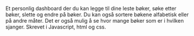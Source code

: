 Et personlig dashboard der du kan legge til dine leste bøker, søke etter bøker, slette og endre på bøker.
Du kan også sortere bøkene alfabetisk eller på andre måter.
Det er også mulig å se hvor mange bøker som er i hvilken sjanger.
Skrevet i Javascript, html og css.
